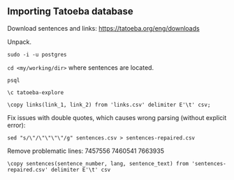 ## Importing Tatoeba database

Download sentences and links: https://tatoeba.org/eng/downloads

Unpack.

`sudo -i -u postgres`

`cd <my/working/dir>` where sentences are located.

`psql`

`\c tatoeba-explore`

`\copy links(link_1, link_2) from 'links.csv' delimiter E'\t' csv;`

Fix issues with double quotes, which causes wrong parsing (without explicit error):

`sed "s/\"/\"\"\"\"/g" sentences.csv > sentences-repaired.csv`

Remove problematic lines: 7457556 7460541 7663935

`\copy sentences(sentence_number, lang, sentence_text) from 'sentences-repaired.csv' delimiter E'\t' csv`

